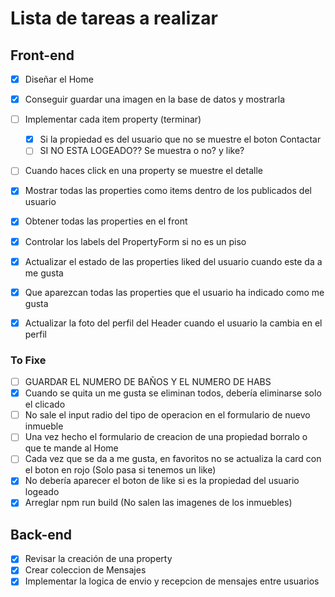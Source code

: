 # Lista de tareas a realizar

## Front-end

- [X] Diseñar el Home
- [X] Conseguir guardar una imagen en la base de datos y mostrarla
- [ ] Implementar cada item property (terminar)
  - [X] Si la propiedad es del usuario que no se muestre el boton Contactar
  - [ ] SI NO ESTA LOGEADO?? Se muestra o no? y like?
- [ ] Cuando haces click en una property se muestre el detalle
- [X] Mostrar todas las properties como items dentro de los publicados del usuario
- [X] Obtener todas las properties en el front
- [X] Controlar los labels del PropertyForm si no es un piso
- [X] Actualizar el estado de las properties liked del usuario cuando este da a me gusta
- [X] Que aparezcan todas las properties que el usuario ha indicado como me gusta
- [X] Actualizar la foto del perfil del Header cuando el usuario la cambia en el perfil


### To Fixe
- [ ] GUARDAR EL NUMERO DE BAÑOS Y EL NUMERO DE HABS
- [X] Cuando se quita un me gusta se eliminan todos, debería eliminarse solo el clicado
- [ ] No sale el input radio del tipo de operacion en el formulario de nuevo inmueble
- [ ] Una vez hecho el formulario de creacion de una propiedad borralo o que te mande al Home
- [ ] Cada vez que se da a me gusta, en favoritos no se actualiza la card con el boton en rojo (Solo pasa si tenemos un like)
- [X] No debería aparecer el boton de like si es la propiedad del usuario logeado
- [X] Arreglar npm run build (No salen las imagenes de los inmuebles)
## Back-end

- [X] Revisar la creación de una property
- [X] Crear coleccion de Mensajes
- [X] Implementar la logica de envio y recepcion de mensajes entre usuarios